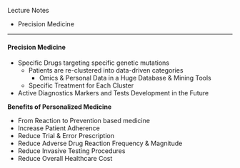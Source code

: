 Lecture Notes

- Precision Medicine

---
#### **Precision Medicine**
- Specific Drugs targeting specific genetic mutations
	- Patients are re-clustered into data-driven categories
		- Omics & Personal Data in a Huge Database & Mining Tools
	- Specific Treatment for Each Cluster
- Active Diagnostics Markers and Tests Development in the Future

**Benefits of Personalized Medicine**
- From Reaction to Prevention based medicine
- Increase Patient Adherence
- Reduce Trial & Error Prescription
- Reduce Adverse Drug Reaction Frequency & Magnitude
- Reduce Invasive Testing Procedures
- Reduce Overall Healthcare Cost